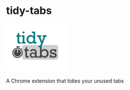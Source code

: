# tidy-tabs

<img src="./chrome-ext--tidy-tabs/icon.png" width="33%">

A Chrome extension that tidies your unused tabs
